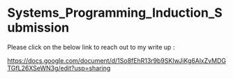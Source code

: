 # Systems_Programming_Induction_Submission

Please click on the below link to reach out to my write up : 

https://docs.google.com/document/d/1So8fEhR13r9b9SKIwJiKg6AlxZvMDGTGfL26XSeWN3g/edit?usp=sharing
